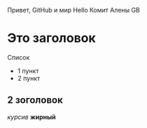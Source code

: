 Привет, GitHub и мир
Hello
Комит Алены GB
# Это заголовок
Список
* 1 пункт
* 2 пункт
## 2 зоголовок
*курсив*
**жирный**
